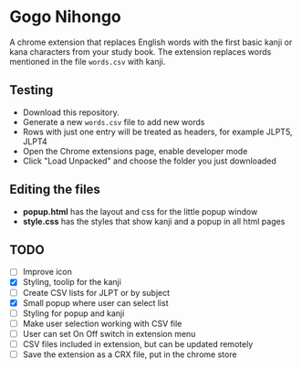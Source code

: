 # Gogo Nihongo

A chrome extension that replaces English words with the first basic kanji or kana characters from your study book. 
The extension replaces words mentioned in the file `words.csv` with kanji.

## Testing

- Download this repository. 
- Generate a new `words.csv` file to add new words
- Rows with just one entry will be treated as headers, for example JLPT5, JLPT4
- Open the Chrome extensions page, enable developer mode
- Click "Load Unpacked" and choose the folder you just downloaded

## Editing the files

- **popup.html** has the layout and css for the little popup window
- **style.css** has the styles that show kanji and a popup in all html pages

## TODO

- [ ] Improve icon
- [x] Styling, toolip for the kanji
- [ ] Create CSV lists for JLPT or by subject
- [x] Small popup where user can select list
- [ ] Styling for popup and kanji
- [ ] Make user selection working with CSV file
- [ ] User can set On Off switch in extension menu
- [ ] CSV files included in extension, but can be updated remotely
- [ ] Save the extension as a CRX file, put in the chrome store